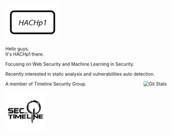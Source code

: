 ![hachp1](img/hachp1.png)

Hello guys.  
It's HACHp1 there.

Focusing on Web Security and Machine Learning in Security.

Recently interested in static analysis and vulnerabilities auto detection.

<img alt="Git Stats" src="https://github-readme-stats.vercel.app/api?username=HACHp1&show_icons=true" align="right" height="150" />

A member of Timeline Security Group.

![tls](img/tls.jpg)
